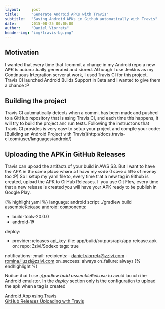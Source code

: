 ```yaml
---
layout:     post
title:      "Generate Android APKs with Travis"
subtitle:   "Saving Android APKs in Github automatically with Travis"
date:       2015-08-25 00:00:00
author:     "Daniel Viorreta"
header-img: "img/travis-bg.png"
---
```


<h2>Motivation</h2>
I wanted that every time that I commit a change in my Android repo a new APK is automatically generated and stored. Although I use Jenkins as my Continuous Integration server at work, I used Travis CI for this project. Travis CI launched Android Builds Support in Beta and I wanted to give them a chance :P 

<h2>Building the project</h2>
Travis CI automatically detects when a commit has been made and pushed to a GitHub repository that is using Travis CI, and each time this happens, it will try to build the project and run tests.
Following the instructions that Travis CI provides is very easy to setup your project and compile your code:
[Building an Android Project with Travis](http://docs.travis-ci.com/user/languages/android/)



<h2>Uploading the APK in GitHub Releases</h2>
Travis can upload the artifacts of your build in AWS S3. But I want to have the APK in the same place where a I have my code (I save a little of money too :P)
So I setup my yaml file to, every time that a new tag in Github is created, upload the APK to GitHub Releases. If you use Git Flow, every time that a new release is created you will have your APK ready to be publish in Google Play.

{% highlight yaml %}
language: android
script: ./gradlew build assembleRelease
android:
  components:
  - build-tools-20.0.0
  - android-19

deploy:
  - provider: releases
    api_key:
      <your key>
    file: app/build/outputs/apk/app-release.apk
    on:
      repo: Zzivi/Sodexo
      tags: true

notifications:
  email:
    recipients:
    - daniel.viorreta@zzivi.com
    - romina.liuzzi@zzivi.com
    on_success: always
    on_failure: always
{% endhighlight %}

Notice that I use <i>./gradlew build assembleRelease</i> to avoid launch the Android emulator. In the <i>deploy</i> section only is the configuration to upload the apk when a tag is created.

[Android App using Travis](https://github.com/zzivi/Sodexo)
<br>
[GitHub Releases Uploading with Travis](http://docs.travis-ci.com/user/deployment/releases/)
